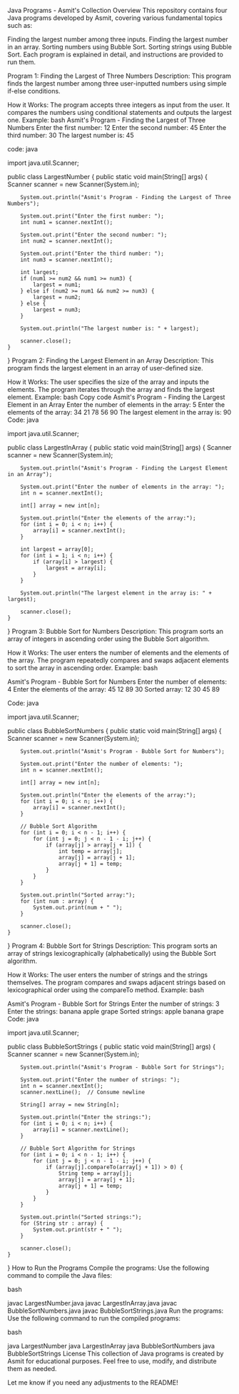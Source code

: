 Java Programs - Asmit's Collection
Overview
This repository contains four Java programs developed by Asmit, covering various fundamental topics such as:

Finding the largest number among three inputs.
Finding the largest number in an array.
Sorting numbers using Bubble Sort.
Sorting strings using Bubble Sort.
Each program is explained in detail, and instructions are provided to run them.

Program 1: Finding the Largest of Three Numbers
Description:
This program finds the largest number among three user-inputted numbers using simple if-else conditions.

How it Works:
The program accepts three integers as input from the user.
It compares the numbers using conditional statements and outputs the largest one.
Example: bash
Asmit's Program - Finding the Largest of Three Numbers
Enter the first number: 12
Enter the second number: 45
Enter the third number: 30
The largest number is: 45

code: java 

import java.util.Scanner;

public class LargestNumber {
    public static void main(String[] args) {
        Scanner scanner = new Scanner(System.in);
        
        System.out.println("Asmit's Program - Finding the Largest of Three Numbers");
        
        System.out.print("Enter the first number: ");
        int num1 = scanner.nextInt();
        
        System.out.print("Enter the second number: ");
        int num2 = scanner.nextInt();
        
        System.out.print("Enter the third number: ");
        int num3 = scanner.nextInt();
        
        int largest;
        if (num1 >= num2 && num1 >= num3) {
            largest = num1;
        } else if (num2 >= num1 && num2 >= num3) {
            largest = num2;
        } else {
            largest = num3;
        }
        
        System.out.println("The largest number is: " + largest);
        
        scanner.close();
    }
}
Program 2: Finding the Largest Element in an Array
Description:
This program finds the largest element in an array of user-defined size.

How it Works:
The user specifies the size of the array and inputs the elements.
The program iterates through the array and finds the largest element.
Example:
bash
Copy code
Asmit's Program - Finding the Largest Element in an Array
Enter the number of elements in the array: 5
Enter the elements of the array:
34 21 78 56 90
The largest element in the array is: 90
Code:
java

import java.util.Scanner;

public class LargestInArray {
    public static void main(String[] args) {
        Scanner scanner = new Scanner(System.in);
        
        System.out.println("Asmit's Program - Finding the Largest Element in an Array");
        
        System.out.print("Enter the number of elements in the array: ");
        int n = scanner.nextInt();
        
        int[] array = new int[n];
        
        System.out.println("Enter the elements of the array:");
        for (int i = 0; i < n; i++) {
            array[i] = scanner.nextInt();
        }
        
        int largest = array[0];
        for (int i = 1; i < n; i++) {
            if (array[i] > largest) {
                largest = array[i];
            }
        }
        
        System.out.println("The largest element in the array is: " + largest);
        
        scanner.close();
    }
}
Program 3: Bubble Sort for Numbers
Description:
This program sorts an array of integers in ascending order using the Bubble Sort algorithm.

How it Works:
The user enters the number of elements and the elements of the array.
The program repeatedly compares and swaps adjacent elements to sort the array in ascending order.
Example:
bash

Asmit's Program - Bubble Sort for Numbers
Enter the number of elements: 4
Enter the elements of the array:
45 12 89 30
Sorted array:
12 30 45 89

Code: java

import java.util.Scanner;

public class BubbleSortNumbers {
    public static void main(String[] args) {
        Scanner scanner = new Scanner(System.in);
        
        System.out.println("Asmit's Program - Bubble Sort for Numbers");
        
        System.out.print("Enter the number of elements: ");
        int n = scanner.nextInt();
        
        int[] array = new int[n];
        
        System.out.println("Enter the elements of the array:");
        for (int i = 0; i < n; i++) {
            array[i] = scanner.nextInt();
        }
        
        // Bubble Sort Algorithm
        for (int i = 0; i < n - 1; i++) {
            for (int j = 0; j < n - 1 - i; j++) {
                if (array[j] > array[j + 1]) {
                    int temp = array[j];
                    array[j] = array[j + 1];
                    array[j + 1] = temp;
                }
            }
        }
        
        System.out.println("Sorted array:");
        for (int num : array) {
            System.out.print(num + " ");
        }
        
        scanner.close();
    }
}
Program 4: Bubble Sort for Strings
Description:
This program sorts an array of strings lexicographically (alphabetically) using the Bubble Sort algorithm.

How it Works:
The user enters the number of strings and the strings themselves.
The program compares and swaps adjacent strings based on lexicographical order using the compareTo method.
Example:
bash

Asmit's Program - Bubble Sort for Strings
Enter the number of strings: 3
Enter the strings:
banana
apple
grape
Sorted strings:
apple banana grape
Code: java

import java.util.Scanner;

public class BubbleSortStrings {
    public static void main(String[] args) {
        Scanner scanner = new Scanner(System.in);
        
        System.out.println("Asmit's Program - Bubble Sort for Strings");
        
        System.out.print("Enter the number of strings: ");
        int n = scanner.nextInt();
        scanner.nextLine();  // Consume newline
        
        String[] array = new String[n];
        
        System.out.println("Enter the strings:");
        for (int i = 0; i < n; i++) {
            array[i] = scanner.nextLine();
        }
        
        // Bubble Sort Algorithm for Strings
        for (int i = 0; i < n - 1; i++) {
            for (int j = 0; j < n - 1 - i; j++) {
                if (array[j].compareTo(array[j + 1]) > 0) {
                    String temp = array[j];
                    array[j] = array[j + 1];
                    array[j + 1] = temp;
                }
            }
        }
        
        System.out.println("Sorted strings:");
        for (String str : array) {
            System.out.print(str + " ");
        }
        
        scanner.close();
    }
}
How to Run the Programs
Compile the programs:
Use the following command to compile the Java files:

bash

javac LargestNumber.java
javac LargestInArray.java
javac BubbleSortNumbers.java
javac BubbleSortStrings.java
Run the programs:
Use the following command to run the compiled programs:

bash

java LargestNumber
java LargestInArray
java BubbleSortNumbers
java BubbleSortStrings
License
This collection of Java programs is created by Asmit for educational purposes. Feel free to use, modify, and distribute them as needed.

Let me know if you need any adjustments to the README!












